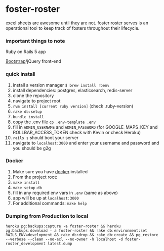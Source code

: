 # foster-roster

excel sheets are awesome until they are not. foster roster serves is an operational tool to keep track of fosters throughout their lifecycle.

### important things to note

Ruby on Rails 5 app

[Bootstrap](http://getbootstrap.com/docs/3.3/)/jQuery front-end

### quick install
1. install a version manager `$ brew install rbenv`
2. install dependencies: postgres, elasticsearch, redis-server
3. clone the repository
4. navigate to project root
5. `rvm install [current ruby version]` (check .ruby-version)
6. `rake db:setup`
7. `bundle install`
8. copy the .env file `cp .env-template .env`
9. fill in `ADMIN_USERNAME` and `ADMIN_PASSWORD` (for GOOGLE_MAPS_KEY and ROLLBAR_ACCESS_TOKEN check with Kevin or check Heroku)
10. `rails s` should boot your server
11. navigate to `localhost:3000` and enter your username and password and you should be g2g


### Docker
1. Make sure you have [docker](https://docs.docker.com/install/#supported-platforms) installed
2. From the project root:
3. `make install`
4. `make setup-db`
5. fill in any required env vars in `.env` (same as above)
6. app will be up at `localhost:3000`
7. For additional commands: `make help`

### Dumping from Production to local
```
heroku pg:backups:capture -a foster-roster && heroku pg:backups:download - a foster-roster && rake db:environment:set RAILS_ENV=development && rake db:drop && rake db:create && pg_restore --verbose --clean --no-acl --no-owner -h localhost -d foster-roster_development latest.dump
```
